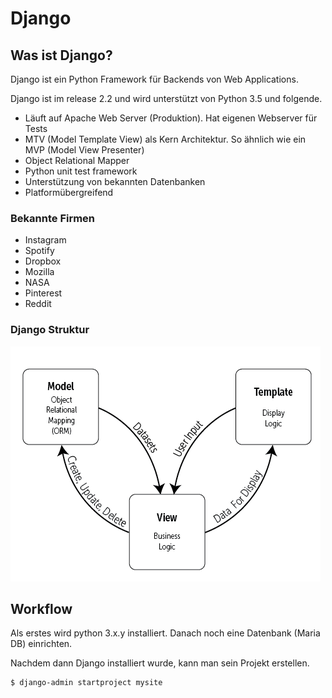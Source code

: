 # Django

## Was ist Django?
Django ist ein Python Framework für Backends von Web Applications.

Django ist im release 2.2 und wird unterstützt von Python 3.5 und folgende.

- Läuft auf Apache Web Server (Produktion). Hat eigenen Webserver für Tests
- MTV (Model Template View) als Kern Architektur. So ähnlich wie ein MVP (Model View Presenter)
- Object Relational Mapper
- Python unit test framework
- Unterstützung von bekannten Datenbanken
- Platformübergreifend
  
### Bekannte Firmen

- Instagram
- Spotify
- Dropbox
- Mozilla
- NASA
- Pinterest
- Reddit

### Django Struktur
![MTV](./img/MTV-Diagram.png ':size=525')

## Workflow
Als erstes wird python 3.x.y installiert. Danach noch eine Datenbank (Maria DB) einrichten.

Nachdem dann Django installiert wurde, kann man sein Projekt erstellen.

```
$ django-admin startproject mysite
```